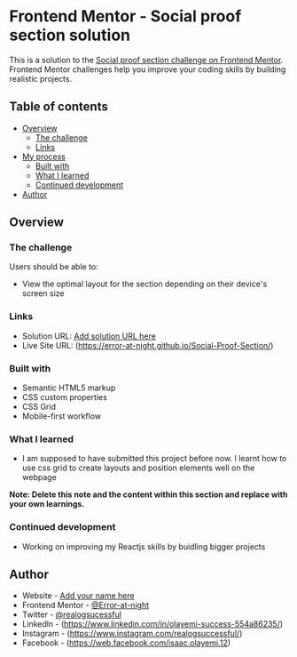 # Frontend Mentor - Social proof section solution

This is a solution to the [Social proof section challenge on Frontend Mentor](https://www.frontendmentor.io/challenges/social-proof-section-6e0qTv_bA). Frontend Mentor challenges help you improve your coding skills by building realistic projects. 

## Table of contents

- [Overview](#overview)
  - [The challenge](#the-challenge)
  - [Links](#links)
- [My process](#my-process)
  - [Built with](#built-with)
  - [What I learned](#what-i-learned)
  - [Continued development](#continued-development)
- [Author](#author)

## Overview

### The challenge

Users should be able to:

- View the optimal layout for the section depending on their device's screen size

### Links

- Solution URL: [Add solution URL here](https://your-solution-url.com)
- Live Site URL: (https://error-at-night.github.io/Social-Proof-Section/)

### Built with

- Semantic HTML5 markup
- CSS custom properties
- CSS Grid
- Mobile-first workflow

### What I learned
- I am supposed to have submitted this project before now. I learnt how to use css grid to create layouts and position elements well on the webpage

**Note: Delete this note and the content within this section and replace with your own learnings.**

### Continued development
- Working on improving my Reactjs skills by buidling bigger projects

## Author

- Website - [Add your name here](https://www.your-site.com)
- Frontend Mentor - [@Error-at-night](https://www.frontendmentor.io/profile/Error-at-night)
- Twitter - [@realogsucessful](https://twitter.com/realogsucessful)
- Linkedln - (https://www.linkedin.com/in/olayemi-success-554a86235/)
- Instagram - (https://www.instagram.com/realogsuccessful/)
- Facebook - (https://web.facebook.com/isaac.olayemi.12)
